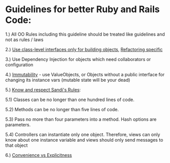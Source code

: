 # Guidelines for better Ruby and Rails Code:

1.) All OO Rules including this guideline should be treated like guidelines and not as rules / laws

2.) [Use class-level interfaces only for building objects](http://solnic.eu/2015/03/04/8-things-i-learned-during-8-years-of-ruby-and-rails.html#5---class-interfaces-are-a-smell), [Refactoring specific](http://blog.codeclimate.com/blog/2012/11/14/why-ruby-class-methods-resist-refactoring/)

3.) Use Dependency Injection for objects which need collaborators or configuration

4.) [Immutability](http://solnic.eu/2015/03/04/8-things-i-learned-during-8-years-of-ruby-and-rails.html#3---immutability) - use ValueObjects, or Objects without a public interface for changing its instance vars (mutable state will be your dead)

5.) [Know and respect Sandi's Rules](https://www.youtube.com/watch?v=npOGOmkxuio):

  5.1) Classes can be no longer than one hundred lines of code.

  5.2) Methods can be no longer than five lines of code.

  5.3) Pass no more than four parameters into a method. Hash options are parameters.

  5.4) Controllers can instantiate only one object. Therefore, views can only know about one instance variable and views should only send messages to that object

6.) [Convenience vs Explicitness](http://solnic.eu/2015/03/04/8-things-i-learned-during-8-years-of-ruby-and-rails.html#6---convenience-has-a-big-price)
